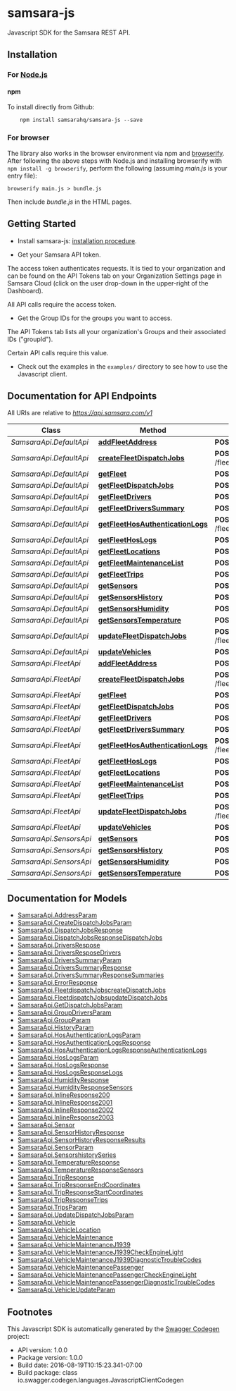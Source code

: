 # samsara-js

Javascript SDK for the Samsara REST API.

## Installation

### For [Node.js](https://nodejs.org/)

#### npm

To install directly from Github:

```shell
    npm install samsarahq/samsara-js --save
```

### For browser

The library also works in the browser environment via npm and [browserify](http://browserify.org/). After following
the above steps with Node.js and installing browserify with `npm install -g browserify`,
perform the following (assuming *main.js* is your entry file):

```shell
browserify main.js > bundle.js
```

Then include *bundle.js* in the HTML pages.

## Getting Started

* Install samsara-js: [installation procedure](#installation).

* Get your Samsara API token.

The access token authenticates requests. It is tied to your organization and can be found on the
API Tokens tab on your Organization Settings page in Samsara Cloud (click on the user drop-down in
the upper-right of the Dashboard).

All API calls require the access token.

* Get the Group IDs for the groups you want to access.

The API Tokens tab lists all your organization's Groups and their associated IDs ("groupId").

Certain API calls require this value.

* Check out the examples in the `examples/` directory to see how to use the Javascript client.

## Documentation for API Endpoints

All URIs are relative to *https://api.samsara.com/v1*

Class | Method | HTTP request | Description
------------ | ------------- | ------------- | -------------
*SamsaraApi.DefaultApi* | [**addFleetAddress**](docs/DefaultApi.md#addFleetAddress) | **POST** /fleet/add_address | /fleet/add_address
*SamsaraApi.DefaultApi* | [**createFleetDispatchJobs**](docs/DefaultApi.md#createFleetDispatchJobs) | **POST** /fleet/dispatch_jobs/create | /fleet/dispatch_jobs/create
*SamsaraApi.DefaultApi* | [**getFleet**](docs/DefaultApi.md#getFleet) | **POST** /fleet/list | /fleet/list
*SamsaraApi.DefaultApi* | [**getFleetDispatchJobs**](docs/DefaultApi.md#getFleetDispatchJobs) | **POST** /fleet/dispatch_jobs | /fleet/dispatch_jobs
*SamsaraApi.DefaultApi* | [**getFleetDrivers**](docs/DefaultApi.md#getFleetDrivers) | **POST** /fleet/drivers | /fleet/drivers
*SamsaraApi.DefaultApi* | [**getFleetDriversSummary**](docs/DefaultApi.md#getFleetDriversSummary) | **POST** /fleet/drivers/summary | /fleet/drivers/summary
*SamsaraApi.DefaultApi* | [**getFleetHosAuthenticationLogs**](docs/DefaultApi.md#getFleetHosAuthenticationLogs) | **POST** /fleet/hos_authentication_logs | /fleet/hos_authentication_logs
*SamsaraApi.DefaultApi* | [**getFleetHosLogs**](docs/DefaultApi.md#getFleetHosLogs) | **POST** /fleet/hos_logs | /fleet/hos_logs
*SamsaraApi.DefaultApi* | [**getFleetLocations**](docs/DefaultApi.md#getFleetLocations) | **POST** /fleet/locations | /fleet/locations
*SamsaraApi.DefaultApi* | [**getFleetMaintenanceList**](docs/DefaultApi.md#getFleetMaintenanceList) | **POST** /fleet/maintenance/list | /fleet/maintenance/list
*SamsaraApi.DefaultApi* | [**getFleetTrips**](docs/DefaultApi.md#getFleetTrips) | **POST** /fleet/trips | /fleet/trips
*SamsaraApi.DefaultApi* | [**getSensors**](docs/DefaultApi.md#getSensors) | **POST** /sensors/list | /sensors/list
*SamsaraApi.DefaultApi* | [**getSensorsHistory**](docs/DefaultApi.md#getSensorsHistory) | **POST** /sensors/history | /sensors/history
*SamsaraApi.DefaultApi* | [**getSensorsHumidity**](docs/DefaultApi.md#getSensorsHumidity) | **POST** /sensors/humidity | /sensors/humidity
*SamsaraApi.DefaultApi* | [**getSensorsTemperature**](docs/DefaultApi.md#getSensorsTemperature) | **POST** /sensors/temperature | /sensors/temperature
*SamsaraApi.DefaultApi* | [**updateFleetDispatchJobs**](docs/DefaultApi.md#updateFleetDispatchJobs) | **POST** /fleet/dispatch_jobs/update | /fleet/dispatch_jobs/update
*SamsaraApi.DefaultApi* | [**updateVehicles**](docs/DefaultApi.md#updateVehicles) | **POST** /fleet/set_data | /fleet/set_data
*SamsaraApi.FleetApi* | [**addFleetAddress**](docs/FleetApi.md#addFleetAddress) | **POST** /fleet/add_address | /fleet/add_address
*SamsaraApi.FleetApi* | [**createFleetDispatchJobs**](docs/FleetApi.md#createFleetDispatchJobs) | **POST** /fleet/dispatch_jobs/create | /fleet/dispatch_jobs/create
*SamsaraApi.FleetApi* | [**getFleet**](docs/FleetApi.md#getFleet) | **POST** /fleet/list | /fleet/list
*SamsaraApi.FleetApi* | [**getFleetDispatchJobs**](docs/FleetApi.md#getFleetDispatchJobs) | **POST** /fleet/dispatch_jobs | /fleet/dispatch_jobs
*SamsaraApi.FleetApi* | [**getFleetDrivers**](docs/FleetApi.md#getFleetDrivers) | **POST** /fleet/drivers | /fleet/drivers
*SamsaraApi.FleetApi* | [**getFleetDriversSummary**](docs/FleetApi.md#getFleetDriversSummary) | **POST** /fleet/drivers/summary | /fleet/drivers/summary
*SamsaraApi.FleetApi* | [**getFleetHosAuthenticationLogs**](docs/FleetApi.md#getFleetHosAuthenticationLogs) | **POST** /fleet/hos_authentication_logs | /fleet/hos_authentication_logs
*SamsaraApi.FleetApi* | [**getFleetHosLogs**](docs/FleetApi.md#getFleetHosLogs) | **POST** /fleet/hos_logs | /fleet/hos_logs
*SamsaraApi.FleetApi* | [**getFleetLocations**](docs/FleetApi.md#getFleetLocations) | **POST** /fleet/locations | /fleet/locations
*SamsaraApi.FleetApi* | [**getFleetMaintenanceList**](docs/FleetApi.md#getFleetMaintenanceList) | **POST** /fleet/maintenance/list | /fleet/maintenance/list
*SamsaraApi.FleetApi* | [**getFleetTrips**](docs/FleetApi.md#getFleetTrips) | **POST** /fleet/trips | /fleet/trips
*SamsaraApi.FleetApi* | [**updateFleetDispatchJobs**](docs/FleetApi.md#updateFleetDispatchJobs) | **POST** /fleet/dispatch_jobs/update | /fleet/dispatch_jobs/update
*SamsaraApi.FleetApi* | [**updateVehicles**](docs/FleetApi.md#updateVehicles) | **POST** /fleet/set_data | /fleet/set_data
*SamsaraApi.SensorsApi* | [**getSensors**](docs/SensorsApi.md#getSensors) | **POST** /sensors/list | /sensors/list
*SamsaraApi.SensorsApi* | [**getSensorsHistory**](docs/SensorsApi.md#getSensorsHistory) | **POST** /sensors/history | /sensors/history
*SamsaraApi.SensorsApi* | [**getSensorsHumidity**](docs/SensorsApi.md#getSensorsHumidity) | **POST** /sensors/humidity | /sensors/humidity
*SamsaraApi.SensorsApi* | [**getSensorsTemperature**](docs/SensorsApi.md#getSensorsTemperature) | **POST** /sensors/temperature | /sensors/temperature


## Documentation for Models

 - [SamsaraApi.AddressParam](docs/AddressParam.md)
 - [SamsaraApi.CreateDispatchJobsParam](docs/CreateDispatchJobsParam.md)
 - [SamsaraApi.DispatchJobsResponse](docs/DispatchJobsResponse.md)
 - [SamsaraApi.DispatchJobsResponseDispatchJobs](docs/DispatchJobsResponseDispatchJobs.md)
 - [SamsaraApi.DriversRespose](docs/DriversRespose.md)
 - [SamsaraApi.DriversResposeDrivers](docs/DriversResposeDrivers.md)
 - [SamsaraApi.DriversSummaryParam](docs/DriversSummaryParam.md)
 - [SamsaraApi.DriversSummaryResponse](docs/DriversSummaryResponse.md)
 - [SamsaraApi.DriversSummaryResponseSummaries](docs/DriversSummaryResponseSummaries.md)
 - [SamsaraApi.ErrorResponse](docs/ErrorResponse.md)
 - [SamsaraApi.FleetdispatchJobscreateDispatchJobs](docs/FleetdispatchJobscreateDispatchJobs.md)
 - [SamsaraApi.FleetdispatchJobsupdateDispatchJobs](docs/FleetdispatchJobsupdateDispatchJobs.md)
 - [SamsaraApi.GetDispatchJobsParam](docs/GetDispatchJobsParam.md)
 - [SamsaraApi.GroupDriversParam](docs/GroupDriversParam.md)
 - [SamsaraApi.GroupParam](docs/GroupParam.md)
 - [SamsaraApi.HistoryParam](docs/HistoryParam.md)
 - [SamsaraApi.HosAuthenticationLogsParam](docs/HosAuthenticationLogsParam.md)
 - [SamsaraApi.HosAuthenticationLogsResponse](docs/HosAuthenticationLogsResponse.md)
 - [SamsaraApi.HosAuthenticationLogsResponseAuthenticationLogs](docs/HosAuthenticationLogsResponseAuthenticationLogs.md)
 - [SamsaraApi.HosLogsParam](docs/HosLogsParam.md)
 - [SamsaraApi.HosLogsResponse](docs/HosLogsResponse.md)
 - [SamsaraApi.HosLogsResponseLogs](docs/HosLogsResponseLogs.md)
 - [SamsaraApi.HumidityResponse](docs/HumidityResponse.md)
 - [SamsaraApi.HumidityResponseSensors](docs/HumidityResponseSensors.md)
 - [SamsaraApi.InlineResponse200](docs/InlineResponse200.md)
 - [SamsaraApi.InlineResponse2001](docs/InlineResponse2001.md)
 - [SamsaraApi.InlineResponse2002](docs/InlineResponse2002.md)
 - [SamsaraApi.InlineResponse2003](docs/InlineResponse2003.md)
 - [SamsaraApi.Sensor](docs/Sensor.md)
 - [SamsaraApi.SensorHistoryResponse](docs/SensorHistoryResponse.md)
 - [SamsaraApi.SensorHistoryResponseResults](docs/SensorHistoryResponseResults.md)
 - [SamsaraApi.SensorParam](docs/SensorParam.md)
 - [SamsaraApi.SensorshistorySeries](docs/SensorshistorySeries.md)
 - [SamsaraApi.TemperatureResponse](docs/TemperatureResponse.md)
 - [SamsaraApi.TemperatureResponseSensors](docs/TemperatureResponseSensors.md)
 - [SamsaraApi.TripResponse](docs/TripResponse.md)
 - [SamsaraApi.TripResponseEndCoordinates](docs/TripResponseEndCoordinates.md)
 - [SamsaraApi.TripResponseStartCoordinates](docs/TripResponseStartCoordinates.md)
 - [SamsaraApi.TripResponseTrips](docs/TripResponseTrips.md)
 - [SamsaraApi.TripsParam](docs/TripsParam.md)
 - [SamsaraApi.UpdateDispatchJobsParam](docs/UpdateDispatchJobsParam.md)
 - [SamsaraApi.Vehicle](docs/Vehicle.md)
 - [SamsaraApi.VehicleLocation](docs/VehicleLocation.md)
 - [SamsaraApi.VehicleMaintenance](docs/VehicleMaintenance.md)
 - [SamsaraApi.VehicleMaintenanceJ1939](docs/VehicleMaintenanceJ1939.md)
 - [SamsaraApi.VehicleMaintenanceJ1939CheckEngineLight](docs/VehicleMaintenanceJ1939CheckEngineLight.md)
 - [SamsaraApi.VehicleMaintenanceJ1939DiagnosticTroubleCodes](docs/VehicleMaintenanceJ1939DiagnosticTroubleCodes.md)
 - [SamsaraApi.VehicleMaintenancePassenger](docs/VehicleMaintenancePassenger.md)
 - [SamsaraApi.VehicleMaintenancePassengerCheckEngineLight](docs/VehicleMaintenancePassengerCheckEngineLight.md)
 - [SamsaraApi.VehicleMaintenancePassengerDiagnosticTroubleCodes](docs/VehicleMaintenancePassengerDiagnosticTroubleCodes.md)
 - [SamsaraApi.VehicleUpdateParam](docs/VehicleUpdateParam.md)

## Footnotes

This Javascript SDK is automatically generated by the [Swagger Codegen](https://github.com/swagger-api/swagger-codegen) project:

- API version: 1.0.0
- Package version: 1.0.0
- Build date: 2016-08-19T10:15:23.341-07:00
- Build package: class io.swagger.codegen.languages.JavascriptClientCodegen
